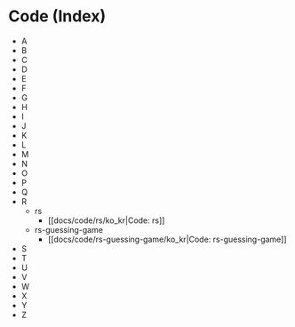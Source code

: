 
# Code (Index)

* A
* B
* C
* D
* E
* F
* G
* H
* I
* J
* K
* L
* M
* N
* O
* P
* Q
* R
  * rs
    * [[docs/code/rs/ko_kr|Code: rs]]
  * rs-guessing-game
    * [[docs/code/rs-guessing-game/ko_kr|Code: rs-guessing-game]]
* S
* T
* U
* V
* W
* X
* Y
* Z
